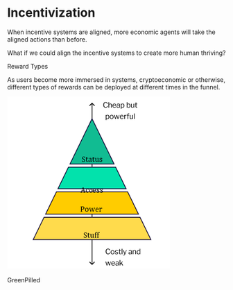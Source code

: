 # Incentivization

When incentive systems are aligned, more economic agents will take the aligned actions than before.

What if we could align the incentive systems to create more human thriving?

Reward Types

As users become more immersed in systems, cryptoeconomic or otherwise, different types of rewards can be deployed at different times in the funnel.

![](<../../.gitbook/assets/image (7) (1) (1) (1).png>)

GreenPilled
